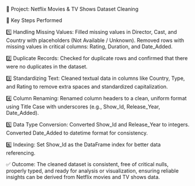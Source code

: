 📝 Project: Netflix Movies & TV Shows Dataset Cleaning

🔹 Key Steps Performed

1️⃣ Handling Missing Values:
Filled missing values in Director, Cast, and Country with placeholders (Not Available / Unknown).
Removed rows with missing values in critical columns: Rating, Duration, and Date_Added.

2️⃣ Duplicate Records:
Checked for duplicate rows and confirmed that there were no duplicates in the dataset.

3️⃣ Standardizing Text:
Cleaned textual data in columns like Country, Type, and Rating to remove extra spaces and standardized capitalization.

4️⃣ Column Renaming:
Renamed column headers to a clean, uniform format using Title Case with underscores (e.g., Show_Id, Release_Year, Date_Added).

5️⃣ Data Type Conversion:
Converted Show_Id and Release_Year to integers.
Converted Date_Added to datetime format for consistency.

6️⃣ Indexing:
Set Show_Id as the DataFrame index for better data referencing.

✅ Outcome:
The cleaned dataset is consistent, free of critical nulls, properly typed, and ready for analysis or visualization, ensuring reliable insights can be derived from Netflix movies and TV shows data.
